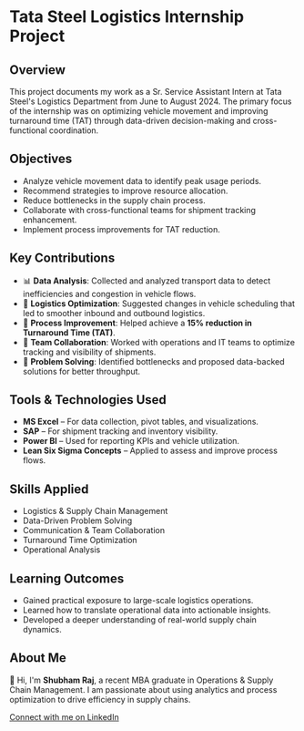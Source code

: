 # Tata Steel Logistics Internship Project

## Overview

This project documents my work as a Sr. Service Assistant Intern at Tata Steel's Logistics Department from June to August 2024. The primary focus of the internship was on optimizing vehicle movement and improving turnaround time (TAT) through data-driven decision-making and cross-functional coordination.

## Objectives

- Analyze vehicle movement data to identify peak usage periods.
- Recommend strategies to improve resource allocation.
- Reduce bottlenecks in the supply chain process.
- Collaborate with cross-functional teams for shipment tracking enhancement.
- Implement process improvements for TAT reduction.

## Key Contributions

- 📊 **Data Analysis**: Collected and analyzed transport data to detect inefficiencies and congestion in vehicle flows.
- 🚚 **Logistics Optimization**: Suggested changes in vehicle scheduling that led to smoother inbound and outbound logistics.
- 🔁 **Process Improvement**: Helped achieve a **15% reduction in Turnaround Time (TAT)**.
- 🤝 **Team Collaboration**: Worked with operations and IT teams to optimize tracking and visibility of shipments.
- 🧠 **Problem Solving**: Identified bottlenecks and proposed data-backed solutions for better throughput.

## Tools & Technologies Used

- **MS Excel** – For data collection, pivot tables, and visualizations.
- **SAP** – For shipment tracking and inventory visibility.
- **Power BI** – Used for reporting KPIs and vehicle utilization.
- **Lean Six Sigma Concepts** – Applied to assess and improve process flows.

## Skills Applied

- Logistics & Supply Chain Management
- Data-Driven Problem Solving
- Communication & Team Collaboration
- Turnaround Time Optimization
- Operational Analysis

## Learning Outcomes

- Gained practical exposure to large-scale logistics operations.
- Learned how to translate operational data into actionable insights.
- Developed a deeper understanding of real-world supply chain dynamics.

## About Me

👋 Hi, I'm **Shubham Raj**, a recent MBA graduate in Operations & Supply Chain Management. I am passionate about using analytics and process optimization to drive efficiency in supply chains.

[Connect with me on LinkedIn](https://www.linkedin.com/in/shubham-raj-713678215)
